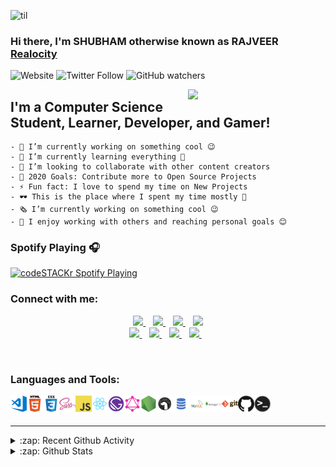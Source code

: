 ![til](https://media1.tenor.com/images/c07a0e54601516dbf8b399832636507a/tenor.gif?itemid=13765417)

### Hi there, I'm SHUBHAM otherwise known as RAJVEER [Realocity][website]

![Website](https://img.shields.io/website?down_color=orange&down_message=offline&label=Realocity&style=for-the-badge&up_color=black&up_message=online&url=https%3A%2F%2Frealocity.github.io)
![Twitter Follow](https://img.shields.io/twitter/follow/Shubham29887441?color=blue&label=shubham%20sapkal&logo=twitter&style=for-the-badge)
![GitHub watchers](https://img.shields.io/github/watchers/realocity/Realocity?color=red&label=views&logo=ktm&style=for-the-badge)

<img align='right' src="https://media.giphy.com/media/M9gbBd9nbDrOTu1Mqx/giphy.gif" width="220">

## I'm a Computer Science Student, Learner, Developer, and Gamer!
```
- 🔭 I’m currently working on something cool 😉
- 🌱 I’m currently learning everything 🤣
- 👯 I’m looking to collaborate with other content creators
- 🥅 2020 Goals: Contribute more to Open Source Projects
- ⚡ Fun fact: I love to spend my time on New Projects
- 🕶 This is the place where I spent my time mostly 🤣
- 🗞 I’m currently working on something cool 😉
- 📇 I enjoy working with others and reaching personal goals 😊
```
### Spotify Playing 🎧
[<img src="https://now-playing-codestackr.vercel.app/api/spotify-playing" alt="codeSTACKr Spotify Playing" width="350" />](https://open.spotify.com/user/swyqyimdc12jajde4vpwd2x1b)

### Connect with me:

<p align='center'>

<a href="https://www.linkedin.com/in/hash-tag-shubham-sapkal/">
<img src="https://img.shields.io/badge/linkedin-%230077B5.svg?&style=for-the-badge&logo=linkedin&logoColor=white" />
</a>&nbsp;&nbsp;

<a href="https://www.instagram.com/hashtag_shubham_sapkal/">
<img src="https://img.shields.io/badge/instagram-%23E4405F.svg?&style=for-the-badge&logo=instagram&logoColor=white" />
</a>&nbsp;&nbsp;

<a href="https://twitter.com/Shubham29887441">
<img src="https://img.shields.io/badge/twitter-%231DA1F2.svg?&style=for-the-badge&logo=twitter&logoColor=white" />
</a>&nbsp;&nbsp;

<a href="https://www.facebook.com/shubham.sapkal.7146/">
<img src="https://img.shields.io/badge/facebook-%231877F2.svg?&style=for-the-badge&logo=facebook&logoColor=white" />
</a>

<br>

<a href="https://mail.google.com/mail/u/0/?view=cm&fs=1&tf=1&source=mailto&su=Hi+There&to=ssapkal101@gmail.com&body=body+goes+here">
<img src="https://img.shields.io/badge/gmail-D14836?&style=for-the-badge&logo=gmail&logoColor=white" />
</a>&nbsp;&nbsp;

<a href="">
<img src="https://img.shields.io/badge/reddit-%23FF4500.svg?&style=for-the-badge&logo=reddit&logoColor=white" />
</a>&nbsp;&nbsp;

<a href="spotify:user:sofobedvn7qhd3k7idb730nrm:playlist:2ftxjN2rn0btlpNFZNtAln">
<img src="https://img.shields.io/badge/spotify-%231ED760.svg?&style=for-the-badge&logo=spotify&logoColor=white" />
</a>&nbsp;&nbsp;

<a href="https://t.me/Smart_S54">
<img src="https://img.shields.io/badge/telegram-%232CA5E0.svg?&style=for-the-badge&logo=telegram&logoColor=white" />
</a>&nbsp;&nbsp;

</p>




<br />

### Languages and Tools:
<p align='center'>

<img align="left" alt="Visual Studio Code" width="26px" src="https://raw.githubusercontent.com/github/explore/80688e429a7d4ef2fca1e82350fe8e3517d3494d/topics/visual-studio-code/visual-studio-code.png" />
<img align="left" alt="HTML5" width="26px" src="https://raw.githubusercontent.com/github/explore/80688e429a7d4ef2fca1e82350fe8e3517d3494d/topics/html/html.png" />
<img align="left" alt="CSS3" width="26px" src="https://raw.githubusercontent.com/github/explore/80688e429a7d4ef2fca1e82350fe8e3517d3494d/topics/css/css.png" />
<img align="left" alt="Sass" width="26px" src="https://raw.githubusercontent.com/github/explore/80688e429a7d4ef2fca1e82350fe8e3517d3494d/topics/sass/sass.png" />
<img align="left" alt="JavaScript" width="26px" src="https://raw.githubusercontent.com/github/explore/80688e429a7d4ef2fca1e82350fe8e3517d3494d/topics/javascript/javascript.png" />
<img align="left" alt="React" width="26px" src="https://raw.githubusercontent.com/github/explore/80688e429a7d4ef2fca1e82350fe8e3517d3494d/topics/react/react.png" />
<img align="left" alt="Gatsby" width="26px" src="https://raw.githubusercontent.com/github/explore/e94815998e4e0713912fed477a1f346ec04c3da2/topics/gatsby/gatsby.png" />
<img align="left" alt="GraphQL" width="26px" src="https://raw.githubusercontent.com/github/explore/80688e429a7d4ef2fca1e82350fe8e3517d3494d/topics/graphql/graphql.png" />
<img align="left" alt="Node.js" width="26px" src="https://raw.githubusercontent.com/github/explore/80688e429a7d4ef2fca1e82350fe8e3517d3494d/topics/nodejs/nodejs.png" />
<img align="left" alt="Deno" width="26px" src="https://raw.githubusercontent.com/github/explore/361e2821e2dea67711cde99c9c40ed357061cf27/topics/deno/deno.png" />
<img align="left" alt="SQL" width="26px" src="https://raw.githubusercontent.com/github/explore/80688e429a7d4ef2fca1e82350fe8e3517d3494d/topics/sql/sql.png" />
<img align="left" alt="MySQL" width="26px" src="https://raw.githubusercontent.com/github/explore/80688e429a7d4ef2fca1e82350fe8e3517d3494d/topics/mysql/mysql.png" />
<img align="left" alt="MongoDB" width="26px" src="https://raw.githubusercontent.com/github/explore/80688e429a7d4ef2fca1e82350fe8e3517d3494d/topics/mongodb/mongodb.png" />
<img align="left" alt="Git" width="26px" src="https://raw.githubusercontent.com/github/explore/80688e429a7d4ef2fca1e82350fe8e3517d3494d/topics/git/git.png" />
<img align="left" alt="GitHub" width="26px" src="https://raw.githubusercontent.com/github/explore/78df643247d429f6cc873026c0622819ad797942/topics/github/github.png" />
<img align="left" alt="Terminal" width="26px" src="https://raw.githubusercontent.com/github/explore/80688e429a7d4ef2fca1e82350fe8e3517d3494d/topics/terminal/terminal.png" />

</p>

<br />
<br />

---


<details>
  <summary>:zap: Recent Github Activity</summary>
  
<!--START_SECTION:activity-->

<!--END_SECTION:activity-->

</details>

<details>
  <summary>:zap: Github Stats</summary>

  <img align="left" alt="Realocity's Github Stats" src="https://github-readme-stats.realocity.vercel.app//api?username=Realocity&show_icons=true&hide_border=true" />

</details>

[website]: https://realocity.github.io
[twitter]: https://twitter.com/Shubham29887441
[instagram]: https://www.instagram.com/hashtag_shubham_sapkal/
[linkedin]: https://www.linkedin.com/in/hash-tag-shubham-sapkal/
[Telegram]: https://t.me/Smart_S54
